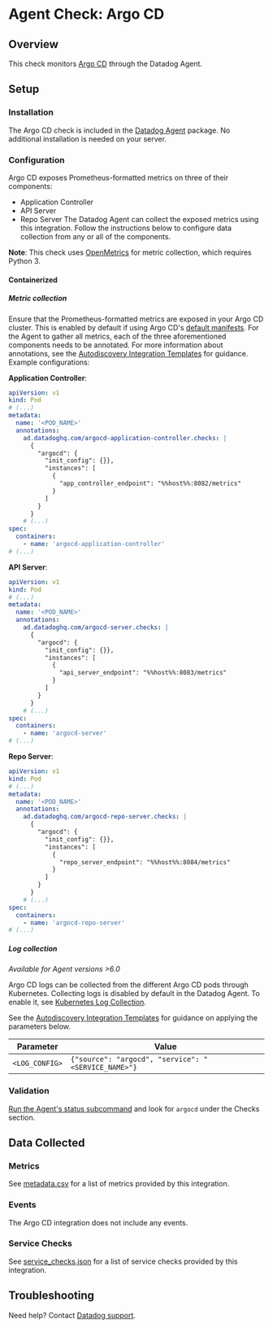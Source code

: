 # Agent Check: Argo CD

## Overview

This check monitors [Argo CD][1] through the Datadog Agent.

## Setup

### Installation

The Argo CD check is included in the [Datadog Agent][2] package.
No additional installation is needed on your server.

### Configuration

Argo CD exposes Prometheus-formatted metrics on three of their components:
   - Application Controller
   - API Server
   - Repo Server
The Datadog Agent can collect the exposed metrics using this integration. Follow the instructions below to configure data collection from any or all of the components.

**Note**: This check uses [OpenMetrics][11] for metric collection, which requires Python 3.

#### Containerized
##### Metric collection

Ensure that the Prometheus-formatted metrics are exposed in your Argo CD cluster. This is enabled by default if using Argo CD's [default manifests][10]. For the Agent to gather all metrics, each of the three aforementioned components needs to be annotated. For more information about annotations, see the [Autodiscovery Integration Templates][4] for guidance. Example configurations:

**Application Controller**:
```yaml
apiVersion: v1
kind: Pod
# (...)
metadata:
  name: '<POD_NAME>'
  annotations:
    ad.datadoghq.com/argocd-application-controller.checks: |
      {
        "argocd": {
          "init_config": {}},
          "instances": [
            {
              "app_controller_endpoint": "%%host%%:8082/metrics"
            }
          ]
        }
      }
    # (...)
spec:
  containers:
    - name: 'argocd-application-controller'
# (...)
```

**API Server**:
```yaml
apiVersion: v1
kind: Pod
# (...)
metadata:
  name: '<POD_NAME>'
  annotations:
    ad.datadoghq.com/argocd-server.checks: |
      {
        "argocd": {
          "init_config": {}},
          "instances": [
            {
              "api_server_endpoint": "%%host%%:8083/metrics"
            }
          ]
        }
      }
    # (...)
spec:
  containers:
    - name: 'argocd-server'
# (...)
```

**Repo Server**:
```yaml
apiVersion: v1
kind: Pod
# (...)
metadata:
  name: '<POD_NAME>'
  annotations:
    ad.datadoghq.com/argocd-repo-server.checks: |
      {
        "argocd": {
          "init_config": {}},
          "instances": [
            {
              "repo_server_endpoint": "%%host%%:8084/metrics"
            }
          ]
        }
      }
    # (...)
spec:
  containers:
    - name: 'argocd-repo-server'
# (...)
```


##### Log collection

_Available for Agent versions >6.0_

Argo CD logs can be collected from the different Argo CD pods through Kubernetes. Collecting logs is disabled by default in the Datadog Agent. To enable it, see [Kubernetes Log Collection][5].

See the [Autodiscovery Integration Templates][3] for guidance on applying the parameters below.

| Parameter      | Value                                                |
| -------------- | ---------------------------------------------------- |
| `<LOG_CONFIG>` | `{"source": "argocd", "service": "<SERVICE_NAME>"}`   |

### Validation

[Run the Agent's status subcommand][6] and look for `argocd` under the Checks section.

## Data Collected

### Metrics

See [metadata.csv][7] for a list of metrics provided by this integration.

### Events

The Argo CD integration does not include any events.

### Service Checks

See [service_checks.json][8] for a list of service checks provided by this integration.

## Troubleshooting

Need help? Contact [Datadog support][9].


[1]: https://argo-cd.readthedocs.io/en/stable/
[2]: https://app.datadoghq.com/account/settings#agent
[3]: https://docs.datadoghq.com/agent/kubernetes/integrations/
[4]: https://docs.datadoghq.com/containers/kubernetes/integrations/?tab=kubernetesadv2
[5]: https://docs.datadoghq.com/agent/kubernetes/log/
[6]: https://docs.datadoghq.com/agent/guide/agent-commands/#agent-status-and-information
[7]: https://github.com/DataDog/integrations-core/blob/master/argocd/metadata.csv
[8]: https://github.com/DataDog/integrations-core/blob/master/check/assets/service_checks.json
[9]: https://docs.datadoghq.com/help/
[10]: https://argo-cd.readthedocs.io/en/stable/operator-manual/installation/
[11]: https://docs.datadoghq.com/integrations/openmetrics/

